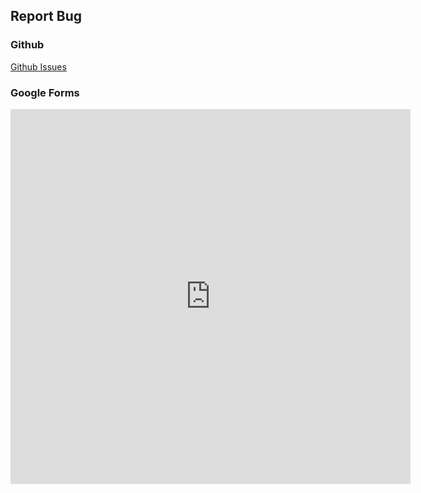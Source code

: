 <!-- no index -->
## Report Bug

<!-- <button onclick = "navigator.clipboard.writeText(get_meta())">Copy Error Data</button> -->

### Github
[Github Issues](https://github.com/ollielynas/md-website/issues)

### Google Forms
<iframe src="https://docs.google.com/forms/d/e/1FAIpQLSegJdCcd3Nzx_imuSzrVCjWEldT_zEVM7D3o6Q44NMO2H8ksQ/viewform?embedded=true"  width="640" height="600" frameborder="0" marginheight="0" marginwidth="0">Loading�</iframe>

<!-- LAST EDITED 1700444242 LAST EDITED-->